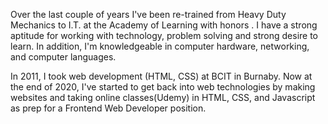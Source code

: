 Over the last couple of years I've been re-trained from Heavy Duty Mechanics to I.T. at the Academy of Learning with honors . I have a strong aptitude for working with technology, problem solving and strong desire to learn. In addition, I'm knowledgeable in computer hardware, networking, and computer languages.

In 2011, I took web development (HTML, CSS) at BCIT in Burnaby. Now at the end of 2020, I've started to get back into web technologies by making websites and taking online classes(Udemy) in HTML, CSS, and Javascript as prep for a Frontend Web Developer position.
